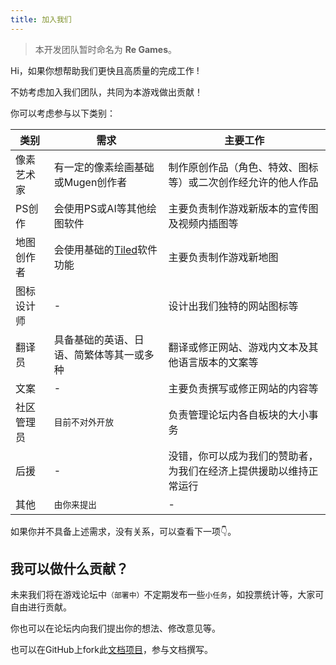 ```yaml
---
title: 加入我们
---
```


> 本开发团队暂时命名为 **Re Games**。

Hi，如果你想帮助我们更快且高质量的完成工作 !

不妨考虑加入我们团队，共同为本游戏做出贡献！

你可以考虑参与以下类别：

| 类别     | 需求 | 主要工作 |
| -------- | --- | ------ |
| 像素艺术家 | 有一定的像素绘画基础或Mugen创作者 | 制作原创作品（角色、特效、图标等）或二次创作经允许的他人作品 |
| PS创作    | 会使用PS或AI等其他绘图软件 | 主要负责制作游戏新版本的宣传图及视频内插图等 |
| 地图创作者 | 会使用基础的[Tiled](https://www.mapeditor.org)软件功能 | 主要负责制作游戏新地图 |
| 图标设计师 | - | 设计出我们独特的网站图标等 |
| 翻译员    | 具备基础的英语、日语、简繁体等其一或多种 | 翻译或修正网站、游戏内文本及其他语言版本的文案等 |  |
| 文案      | - | 主要负责撰写或修正网站的内容等 |
| 社区管理员 | `目前不对外开放` | 负责管理论坛内各自板块的大小事务 |
| 后援      | - | 没错，你可以成为我们的赞助者，为我们在经济上提供援助以维持正常运行 |
| 其他      | `由你来提出` | - |

如果你并不具备上述需求，没有关系，可以查看下一项👇。

## 我可以做什么贡献？

未来我们将在游戏论坛中`（部署中）`不定期发布一些`小任务`，如投票统计等，大家可自由进行贡献。

你也可以在论坛内向我们提出你的想法、修改意见等。

也可以在GitHub上fork此[文档项目](https://github.com/naruto-senki/docs)，参与文档撰写。
